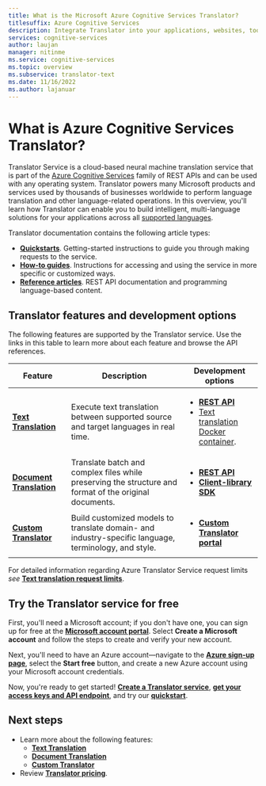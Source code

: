 ```yaml
---
title: What is the Microsoft Azure Cognitive Services Translator?
titlesuffix: Azure Cognitive Services
description: Integrate Translator into your applications, websites, tools, and other solutions to provide multi-language user experiences.
services: cognitive-services
author: laujan
manager: nitinme
ms.service: cognitive-services
ms.topic: overview
ms.subservice: translator-text
ms.date: 11/16/2022
ms.author: lajanuar
---
```


# What is Azure Cognitive Services Translator?

Translator Service is a cloud-based neural machine translation service that is part of the [Azure Cognitive Services](../what-are-cognitive-services.md) family of REST APIs and can be used with any operating system. Translator powers many Microsoft products and services used by thousands of businesses worldwide to perform language translation and other language-related operations. In this overview, you'll learn how Translator can enable you to build intelligent, multi-language solutions for your applications across all [supported languages](./language-support.md).

Translator documentation contains the following article types:

* [**Quickstarts**](quickstart-translator.md). Getting-started instructions to guide you through making requests to the service.
* [**How-to guides**](translator-text-apis.md). Instructions for accessing and using the service in more specific or customized ways.
* [**Reference articles**](reference/v3-0-reference.md). REST API documentation and programming language-based content.

## Translator features and development options

The following features are supported by the Translator service. Use the links in this table to learn more about each feature and browse the API references.

| Feature | Description | Development options |
|----------|-------------|--------------------------|
| [**Text Translation**](text-translation-overview.md) | Execute text translation between supported source and target languages in real time. | <ul><li>[**REST API**](reference/rest-api-guide.md) </li><li>[Text translation Docker container](containers/translator-how-to-install-container.md).</li></ul> |
| [**Document Translation**](document-translation/overview.md) | Translate batch and complex files while preserving the structure and format of the original documents. | <ul><li>[**REST API**](document-translation/reference/rest-api-guide.md)</li><li>[**Client-library SDK**](document-translation/how-to-guides/use-client-sdks.md)</li></ul> |
| [**Custom Translator**](custom-translator/overview.md) | Build customized models to translate domain- and industry-specific language, terminology, and style. | <ul><li>[**Custom Translator portal**](https://portal.customtranslator.azure.ai/)</li></ul> |

For detailed information regarding Azure Translator Service request limits *see* [**Text translation request limits**](request-limits.md#text-translation).

## Try the Translator service for free

First, you'll need a Microsoft account; if you don't have one, you can sign up for free at the [**Microsoft account portal**](https://account.microsoft.com/account).  Select **Create a Microsoft account** and follow the steps to create and verify your new account.

Next, you'll need to  have an Azure account—navigate to the [**Azure sign-up page**](https://azure.microsoft.com/free/ai/), select the **Start free** button, and create a new Azure account using your Microsoft account credentials.

Now, you're ready to get started! [**Create a Translator service**](how-to-create-translator-resource.md "Go to the Azure portal."), [**get your access keys and API endpoint**](how-to-create-translator-resource.md#authentication-keys-and-endpoint-url "An endpoint URL and read-only key are required for authentication."), and try our [**quickstart**](quickstart-translator.md "Learn to use Translator via REST.").

## Next steps

* Learn more about the following features:
  * [**Text Translation**](text-translation-overview.md)
  * [**Document Translation**](document-translation/overview.md)
  * [**Custom Translator**](custom-translator/overview.md)
* Review [**Translator pricing**](https://azure.microsoft.com/pricing/details/cognitive-services/translator-text-api/).
